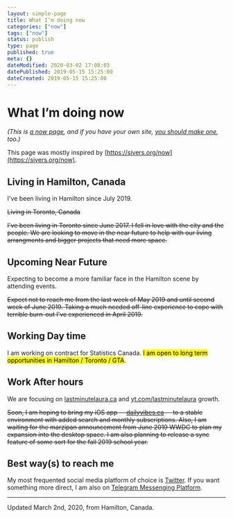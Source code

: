 ```yaml
---
layout: simple-page
title: What I’m doing now
categories: ["now"]
tags: ["now"]
status: publish
type: page
published: true
meta: {}
dateModified: 2020-03-02 17:08:03
datePublished: 2019-05-15 15:25:00
dateCreated: 2019-05-15 15:25:00
---
```


# What I’m doing now

<em>
(This is <a href="https://nownownow.com/about">a now page</a>, and if you have your own site, <a href="https://nownownow.com/about">you should make one</a>, too.)
</em>

This page was mostly inspired by [https://sivers.org/now](https://sivers.org/now).

## Living in Hamilton, Canada

I've been living in Hamilton since July 2019.

~~Living in Toronto, Canada~~

~~I've been living in Toronto since June 2017. I fell in love with the city and the people. We are looking to move in the near future to help with our living arrangments and bigger projects that need more space.~~

## Upcoming Near Future

Expecting to become a more familiar face in the Hamilton scene by attending events.

~~Expect not to reach me from the last week of May 2019 and until second week of June 2019. Taking a much needed off-line experience to cope with terrible burn-out I've experienced in April 2019.~~

## Working Day time

I am working on contract for Statistics Canada. <mark>I am open to long term opportunities in Hamilton / Toronto / GTA</mark>.

## Work After hours

We are focusing on [lastminutelaura.ca](https://lastminutelaura.ca) and [yt.com/lastminutelaura](https://youtube.com/lastminutelaura) growth.

~~Soon, I am hoping to bring my iOS app -- [dailyvibes.ca](https://dailyvibes.ca) -- to a stable environment with added search and monthly subscriptions. Also, I am waiting for the marzipan announcement from June 2019 WWDC to plan my expansion into the desktop space. I am also planning to release a sync feature of some sort for the fall 2019 school year.~~

## Best way(s) to reach me

My most frequented social media platform of choice is [Twitter](https://twitter.com/alexkluew). If you want something more direct, I am also on [Telegram Messenging Platform](https://t.me/getaclue).

---

Updated March 2nd, 2020, from Hamilton, Canada.
